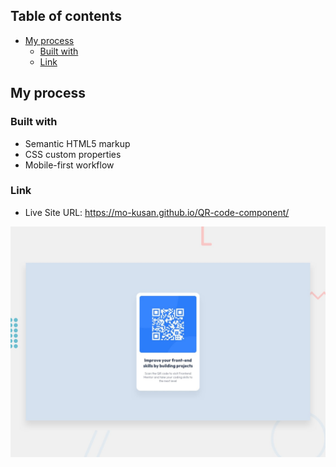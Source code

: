## Table of contents

- [My process](#my-process)
  - [Built with](#built-with)
  - [Link](#Link)

## My process

### Built with

- Semantic HTML5 markup
- CSS custom properties
- Mobile-first workflow

### Link

- Live Site URL: https://mo-kusan.github.io/QR-code-component/

![Design preview for the QR code component coding challenge](./preview.jpg)